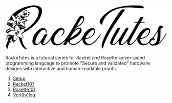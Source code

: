  <picture>
  <source srcset="/images/racketutes-w.svg" media="(prefers-color-scheme: dark)">
    <img src="/images/racketutes.svg">
  </picture>

RackeTutes is a tutorial series for Racket and Rosette solver-aided programming language to promote "Secure and validated" hardware designs with interactive and human-readable proofs.

1. [Setup](https://archfx.github.io/posts/2023/04/racketutes1/)
2. [Racket101](https://archfx.github.io/posts/2023/04/racketutes2/)
3. [Rosette101]()
4. [Veri(fy)log]()
